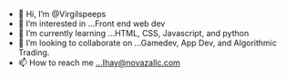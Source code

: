 - 👋 Hi, I’m @Virgilspeeps
- 👀 I’m interested in ...Front end web dev
- 🌱 I’m currently learning ...HTML, CSS, Javascript, and python 
- 💞️ I’m looking to collaborate on ...Gamedev, App Dev, and Algorithmic Trading. 
- 📫 How to reach me ...Ihay@novazallc.com    

<!---
Virgilspeeps/Virgilspeeps is a ✨ special ✨ repository because its `README.md` (this file) appears on your GitHub profile.
You can click the Preview link to take a look at your changes.
--->
